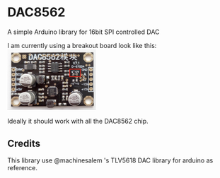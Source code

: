 # DAC8562
A simple Arduino library for 16bit SPI controlled DAC

I am currently using a breakout board look like this:
<br>
<img src="images/tianxing.png" width="200">

Ideally it should work with all the DAC8562 chip.

## Credits
This library use @machinesalem 's TLV5618 DAC library for arduino as reference.
